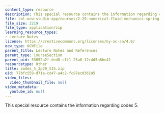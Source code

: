 ```yaml
---
content_type: resource
description: This special resource contains the information regarding codes 5.
file: /ol-ocw-studio-app/courses/2-29-numerical-fluid-mechanics-spring-2015/77bfc559d71acd47a4c2fc87ec036185_codes_5_2p29_S15.zip
file_size: 2219
file_type: application/zip
learning_resource_types:
- Lecture Notes
license: https://creativecommons.org/licenses/by-nc-sa/4.0/
ocw_type: OCWFile
parent_title: Lecture Notes and References
parent_type: CourseSection
parent_uid: 58652a2f-ded8-c1f1-25a8-12c4d5a6be42
resourcetype: Other
title: codes_5_2p29_S15.zip
uid: 77bfc559-d71a-cd47-a4c2-fc87ec036185
video_files:
  video_thumbnail_file: null
video_metadata:
  youtube_id: null
---
```

This special resource contains the information regarding codes 5.